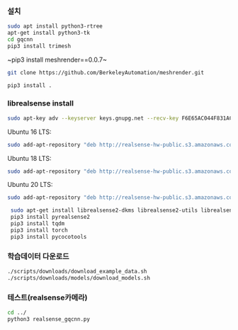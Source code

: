 ### 설치

```bash
sudo apt install python3-rtree
apt-get install python3-tk
cd gqcnn
pip3 install trimesh
```
~pip3 install meshrender==0.0.7~
```bash
git clone https://github.com/BerkeleyAutomation/meshrender.git

pip3 install .
```
### librealsense install
```bash
sudo apt-key adv --keyserver keys.gnupg.net --recv-key F6E65AC044F831AC80A06380C8B3A55A6F3EFCDE || sudo apt-key adv --keyserver hkp://keyserver.ubuntu.com:80 --recv-key F6E65AC044F831AC80A06380C8B3A55A6F3EFCDE
```
Ubuntu 16 LTS:
```bash
sudo add-apt-repository "deb http://realsense-hw-public.s3.amazonaws.com/Debian/apt-repo xenial main" -u
```
Ubuntu 18 LTS:
```bash
sudo add-apt-repository "deb http://realsense-hw-public.s3.amazonaws.com/Debian/apt-repo bionic main" -u
```
Ubuntu 20 LTS:
```bash
sudo add-apt-repository "deb http://realsense-hw-public.s3.amazonaws.com/Debian/apt-repo focal main" -u

```
```bash
 sudo apt-get install librealsense2-dkms librealsense2-utils librealsense2-dev librealsense2-dbg
 pip3 install pyrealsense2
 pip3 install tqdm
 pip3 install torch
 pip3 install pycocotools
```
### 학습데이터 다운로드
```bash
./scripts/downloads/download_example_data.sh
./scripts/downloads/models/download_models.sh
```
### 테스트(realsense카메라)
```bash
cd ../
python3 realsense_gqcnn.py
```
